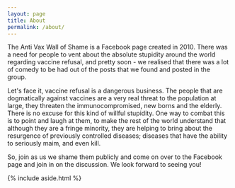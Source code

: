 ```yaml
---
layout: page
title: About
permalink: /about/
---
```


The Anti Vax Wall of Shame is a Facebook page created in 2010. There was a need for people to vent about the absolute stupidity around the world regarding vaccine refusal, and pretty soon - we realised that there was a lot of comedy to be had out of the posts that we found and posted in the group.

Let's face it, vaccine refusal is a dangerous business. The people that are dogmatically against vaccines are a very real threat to the population at large, they threaten the immunocompromised, new borns and the elderly. There is no excuse for this kind of willful stupidity. One way to combat this is to point and laugh at them, to make the rest of the world understand that although they are a fringe minority, they are helping to bring about the resurgence of previously controlled diseases; diseases that have the ability to seriously maim, and even kill.

So, join as us we shame them publicly and come on over to the Facebook page and join in on the discussion. We look forward to seeing you!

{% include aside.html %}
